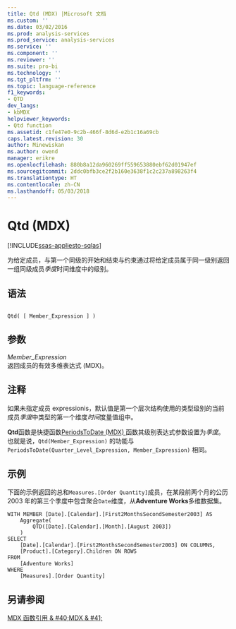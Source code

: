 ```yaml
---
title: Qtd (MDX) |Microsoft 文档
ms.custom: ''
ms.date: 03/02/2016
ms.prod: analysis-services
ms.prod_service: analysis-services
ms.service: ''
ms.component: ''
ms.reviewer: ''
ms.suite: pro-bi
ms.technology: ''
ms.tgt_pltfrm: ''
ms.topic: language-reference
f1_keywords:
- QTD
dev_langs:
- kbMDX
helpviewer_keywords:
- Qtd function
ms.assetid: c1fe47e0-9c2b-466f-8d6d-e2b1c16a69cb
caps.latest.revision: 30
author: Minewiskan
ms.author: owend
manager: erikre
ms.openlocfilehash: 880b8a12da960269ff559653880ebf62d01947ef
ms.sourcegitcommit: 2ddc0bfb3ce2f2b160e3638f1c2c237a898263f4
ms.translationtype: HT
ms.contentlocale: zh-CN
ms.lasthandoff: 05/03/2018
---
```

# <a name="qtd-mdx"></a>Qtd (MDX)
[!INCLUDE[ssas-appliesto-sqlas](../includes/ssas-appliesto-sqlas.md)]

  为给定成员，与第一个同级的开始和结束与约束通过将给定成员属于同一级别返回一组同级成员*季度*时间维度中的级别。  
  
## <a name="syntax"></a>语法  
  
```  
  
Qtd( [ Member_Expression ] )  
```  
  
## <a name="arguments"></a>参数  
 *Member_Expression*  
 返回成员的有效多维表达式 (MDX)。  
  
## <a name="remarks"></a>注释  
 如果未指定成员 expressionis，默认值是第一个层次结构使用的类型级别的当前成员*季度*中类型的第一个维度*时间*度量值组中。  
  
 **Qtd**函数是快捷函数[PeriodsToDate &#40;MDX&#41; ](../mdx/periodstodate-mdx.md)函数其级别表达式参数设置为*季度*。 也就是说，`Qtd(Member_Expression)` 的功能与 `PeriodsToDate(Quarter_Level_Expression, Member_Expression)` 相同。  
  
## <a name="example"></a>示例  
 下面的示例返回的总和`Measures.[Order Quantity]`成员，在某段前两个月的公历 2003 年的第三个季度中包含聚合`Date`维度，从**Adventure Works**多维数据集。  
  
```  
WITH MEMBER [Date].[Calendar].[First2MonthsSecondSemester2003] AS  
    Aggregate(  
        QTD([Date].[Calendar].[Month].[August 2003])  
    )  
SELECT   
    [Date].[Calendar].[First2MonthsSecondSemester2003] ON COLUMNS,  
    [Product].[Category].Children ON ROWS  
FROM  
    [Adventure Works]  
WHERE  
    [Measures].[Order Quantity]  
```  
  
## <a name="see-also"></a>另请参阅  
 [MDX 函数引用 & #40;MDX & #41;](../mdx/mdx-function-reference-mdx.md)  
  
  
